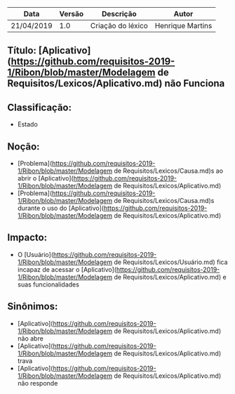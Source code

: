 | Data | Versão | Descrição | Autor |
|---|---|---|---|
| 21/04/2019 | 1.0 | Criação do léxico  | Henrique Martins |

## Título: [Aplicativo](https://github.com/requisitos-2019-1/Ribon/blob/master/Modelagem de Requisitos/Lexicos/Aplicativo.md) não Funciona

## Classificação:

- Estado

## Noção:

- [Problema](https://github.com/requisitos-2019-1/Ribon/blob/master/Modelagem de Requisitos/Lexicos/Causa.md)s ao abrir o [Aplicativo](https://github.com/requisitos-2019-1/Ribon/blob/master/Modelagem de Requisitos/Lexicos/Aplicativo.md)
- [Problema](https://github.com/requisitos-2019-1/Ribon/blob/master/Modelagem de Requisitos/Lexicos/Causa.md)s durante o uso do [Aplicativo](https://github.com/requisitos-2019-1/Ribon/blob/master/Modelagem de Requisitos/Lexicos/Aplicativo.md)

## Impacto:

- O [Usuário](https://github.com/requisitos-2019-1/Ribon/blob/master/Modelagem de Requisitos/Lexicos/Usuário.md) fica incapaz de acessar o [Aplicativo](https://github.com/requisitos-2019-1/Ribon/blob/master/Modelagem de Requisitos/Lexicos/Aplicativo.md) e suas funcionalidades

## Sinônimos:

- [Aplicativo](https://github.com/requisitos-2019-1/Ribon/blob/master/Modelagem de Requisitos/Lexicos/Aplicativo.md) não abre
- [Aplicativo](https://github.com/requisitos-2019-1/Ribon/blob/master/Modelagem de Requisitos/Lexicos/Aplicativo.md) trava
- [Aplicativo](https://github.com/requisitos-2019-1/Ribon/blob/master/Modelagem de Requisitos/Lexicos/Aplicativo.md) não responde
